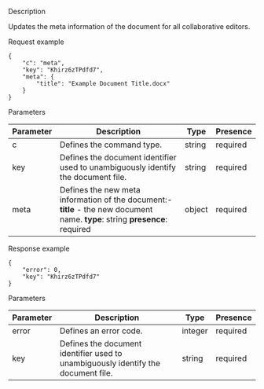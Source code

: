 Description

Updates the meta information of the document for all collaborative editors.

Request example

```
{
    "c": "meta",
    "key": "Khirz6zTPdfd7",
    "meta": {
        "title": "Example Document Title.docx"
    }
}
```

Parameters

| Parameter | Description                                                                                                                   | Type   | Presence |
| --------- | ----------------------------------------------------------------------------------------------------------------------------- | ------ | -------- |
| c         | Defines the command type.                                                                                                     | string | required |
| key       | Defines the document identifier used to unambiguously identify the document file.                                             | string | required |
| meta      | Defines the new meta information of the document:- **title** - the new document name. **type**: string **presence**: required | object | required |

Response example

```
{
    "error": 0,
    "key": "Khirz6zTPdfd7"
}
```

Parameters

| Parameter | Description                                                                       | Type    | Presence |
| --------- | --------------------------------------------------------------------------------- | ------- | -------- |
| error     | Defines an error code.                                                            | integer | required |
| key       | Defines the document identifier used to unambiguously identify the document file. | string  | required |
